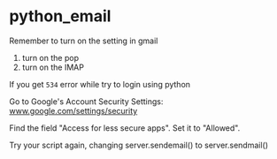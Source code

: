 # python_email

Remember to turn on the setting in gmail

1. turn on the pop
2. turn on the IMAP

If you get `534` error while try to login using python

Go to Google's Account Security Settings: www.google.com/settings/security

Find the field "Access for less secure apps". Set it to "Allowed".

Try your script again, changing server.sendemail() to server.sendmail()
